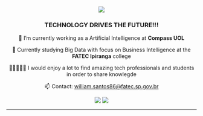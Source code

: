 <h1 align="center">
    <img src="https://readme-typing-svg.herokuapp.com/?font=Righteous&size=35&center=true&vCenter=true&width=500&height=70&duration=4000&lines=Hi+There!+👋;+I'm+William+Santos!🤓;" />
</h1>

<h3 align="center">TECHNOLOGY DRIVES THE FUTURE!!! </h3>

<div align="center">
 
 🔭 I’m currently working as a Artificial Intelligence at **Compass UOL**  
 
 📝 Currently studying Big Data with focus on Business Intelligence at the **FATEC Ipiranga** college  

 👨🏽‍🤝‍👨🏻 I would enjoy a lot to find amazing tech professionals and students in order to share knowlegde 

 📫 Contact: william.santos86@fatec.sp.gov.br 

 </div>

 <div align="center"> 
  <a href="https://www.instagram.com/wilpassion4_u/" target="_blank"><img src="https://img.shields.io/badge/-Instagram-%23E4405F?style=for-the-badge&logo=instagram&logoColor=white" target="_blank"></a>
  <a href="https://www.linkedin.com/in/william-santos-194a76131/" target="_blank"><img src="https://img.shields.io/badge/-LinkedIn-%230077B5?style=for-the-badge&logo=linkedin&logoColor=white" target="_blank"></a> 

 <hr/>
